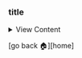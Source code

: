 ### title

<details>
<summary>
View Content
</summary>

:link: **Reference**

- []()
---


```js

```

</details>

[go back :house:][home]
